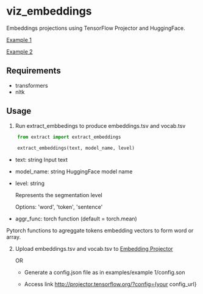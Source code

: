 # viz_embeddings
Embeddings projections using TensorFlow Projector and HuggingFace. 

[Example 1](http://projector.tensorflow.org/?config=https://raw.githubusercontent.com/jubs12/viz_embeddings/master/examples/example%201/config.json)



[Example 2](http://projector.tensorflow.org/?config=https://raw.githubusercontent.com/jubs12/viz_embeddings/master/examples/example%202/config.json)

## Requirements
- transformers
- nltk 

## Usage
1. Run extract_embbedings to produce embeddings.tsv and vocab.tsv

``` python
    from extract import extract_embeddings
    
    extract_embeddings(text, model_name, level)
```

- text: string
  Input text

- model_name: string
  HuggingFace model name

- level: string

  Represents the segmentation level

  Options: 'word', 'token', 'sentence'

-  aggr_func: torch function (default = torch.mean)

  Pytorch functions to agreggate tokens embedding vectors to form word or array. 
  
 2. Upload embeddings.tsv and vocab.tsv to [Embedding Projector](http://projector.tensorflow.org/)

     OR

     - Generate a config.json file as in examples/example 1/config.son
     
     - Access link http://projector.tensorflow.org/?config={your config_url}
